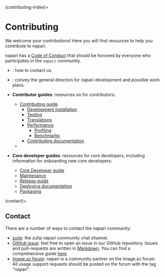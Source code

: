 (contributing-index)=
# Contributing

We welcome your contributions! Here you will find resources to help you contribute
to napari.

napari has a [Code of Conduct](napari-coc) that should be honored by everyone who participates in the `napari` community.

- [](contact): how to contact us.
- [](roadmaps): convey the general direction for napari development and possible
  work plans.
- **Contributor guides**: resources on for contributors:
  - [Contributing guide](napari-contributing)
    - [Development installation](dev-installation)
    - [Testing](napari-testing)
    - [Translations](translations)
    - [Performance](performance)
      - [Profiling](profiling)
      - [Benchmarks](napari-benchmarks)
    - [Contributing documentation](docs_contributing_guide)
  - [](architecture-index)

- **Core developer guides**: resources for core developers, including information for
  onboarding new core developers:
  - [Core Developer guide](./core_dev_guide)
  - [Maintenance](./maintenance)
  - [Release guide](./release)
  - [Deploying documentation](docs-deployment)
  - [Packaging](napari-packaging)

(contact)=

## Contact

There are a number of ways to contact the napari community:

- [zulip](https://napari.zulipchat.com/): the zulip napari community chat channel.
- [GitHub issue](https://github.com/napari/napari/issues): feel free to open an
  issue in our GitHub repository. Issues and pull-requests are written in [Markdown](https://docs.github.com/en/get-started/writing-on-github/getting-started-with-writing-and-formatting-on-github/about-writing-and-formatting-on-github). You can find a comprehensive guide [here](https://docs.github.com/en/get-started/writing-on-github/getting-started-with-writing-and-formatting-on-github/basic-writing-and-formatting-syntax)
- [Image.sc forum](https://forum.image.sc/tags/napari): napari is a community partner
  on the Image.sc forum. All usage support requests should be posted on the forum with
  the tag "napari".
